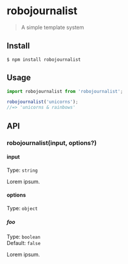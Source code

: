 # robojournalist

> A simple template system

## Install

```
$ npm install robojournalist
```

## Usage

```js
import robojournalist from 'robojournalist';

robojournalist('unicorns');
//=> 'unicorns & rainbows'
```

## API

### robojournalist(input, options?)

#### input

Type: `string`

Lorem ipsum.

#### options

Type: `object`

##### foo

Type: `boolean`\
Default: `false`

Lorem ipsum.
